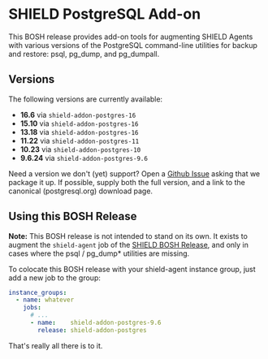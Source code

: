 # SHIELD PostgreSQL Add-on

This BOSH release provides add-on tools for augmenting SHIELD
Agents with various versions of the PostgreSQL command-line
utilities for backup and restore: psql, pg_dump, and pg_dumpall.

## Versions

The following versions are currently available:

 - **16.6**   via `shield-addon-postgres-16`
 - **15.10**   via `shield-addon-postgres-16`
 - **13.18**   via `shield-addon-postgres-16`
 - **11.22**   via `shield-addon-postgres-11`
 - **10.23**   via `shield-addon-postgres-10`
 - **9.6.24** via `shield-addon-postgres-9.6`

Need a version we don't (yet) support?  Open a [Github Issue][bug]
asking that we package it up.  If possible, supply both the full
version, and a link to the canonical (postgresql.org) download
page.

## Using this BOSH Release

**Note:** This BOSH release is not intended to stand on its own.
It exists to augment the `shield-agent` job of the [SHIELD BOSH
Release][1], and only in cases where the psql / pg\_dump\* utilities
are missing.

To colocate this BOSH release with your shield-agent instance
group, just add a new job to the group:

```yaml
instance_groups:
  - name: whatever
    jobs:
      # ...
      - name:    shield-addon-postgres-9.6
        release: shield-addon-postgres
```

That's really all there is to it.

[bug]: https://github.com/shieldproject/shield-addon-postgres-boshrelease/issues
[1]:   https://github.com/starkandwayne/shield-boshrelease
